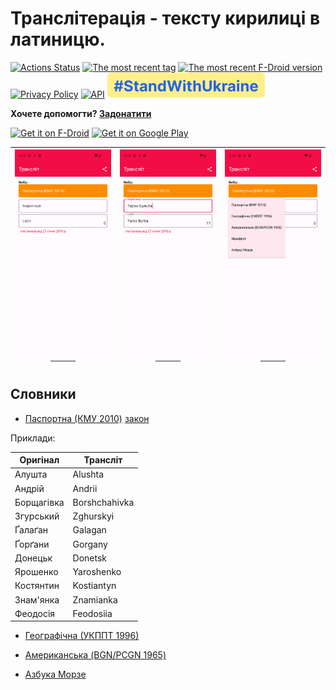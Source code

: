 # Транслітерація - тексту кирилиці в латиницю.

[![Actions Status](https://github.com/bossly/uaTranslit/workflows/Create%20Release/badge.svg)](https://github.com/bossly/uaTranslit/actions)
[![The most recent tag](https://img.shields.io/github/v/release/bossly/uaTranslit.svg?logo=github)](https://github.com/bossly/uaTranslit/tags)
[![The most recent F-Droid version](https://img.shields.io/f-droid/v/ua.bossly.tools.translit.svg)](https://f-droid.org/en/packages/ua.bossly.tools.translit/)
[![Privacy Policy](https://img.shields.io/static/v1?label=Privacy%20Policy&message=read&color=blueviolet)](https://github.com/bossly/uaTranslit/blob/master/PRIVACY.md)
[![API](https://img.shields.io/badge/API-24%2B-orange.svg?logo=android)](https://android-arsenal.com/api?level=31)
[![StandWithUkraine](https://raw.githubusercontent.com/vshymanskyy/StandWithUkraine/main/badges/StandWithUkraine.svg)](https://github.com/vshymanskyy/StandWithUkraine/blob/main/docs/README.md)

__Хочете допомогти? [Задонатити](https://send.monobank.ua/jar/4qhFtZFqTc)__

[<img src="https://fdroid.gitlab.io/artwork/badge/get-it-on.png"
     alt="Get it on F-Droid"
     height="80">](https://f-droid.org/packages/ua.bossly.tools.translit/)
[<img src="https://play.google.com/intl/en_us/badges/images/generic/en-play-badge.png"
     alt="Get it on Google Play"
     height="80">](https://play.google.com/store/apps/details?id=ua.bossly.tools.translit)

| ![Primary screen](fastlane/metadata/android/en-US/images/phoneScreenshots/screen1.png) | ![Secondary screen](fastlane/metadata/android/en-US/images/phoneScreenshots/screen2.png) | ![Third screen](fastlane/metadata/android/en-US/images/phoneScreenshots/screen3.png) |
|----------------------------------------------------------------------------------------|------------------------------------------------------------------------------------------|--------------------------------------------------------------------------------------|

## Словники

- [Паспортна (КМУ 2010)](http://latynka.tak.today/works/pasportnyj/) [закон](https://zakon.rada.gov.ua/laws/show/55-2010-%D0%BF#Text)

Приклади:

| Оригінал   | Трансліт      |
|------------|---------------|
| Алушта     | Alushta       |
| Андрій     | Andrii        |
| Борщагівка | Borshchahivka |
| Згурський  | Zghurskyi     |
| Ґалаґан    | Galagan       |
| Ґорґани    | Gorgany       |
| Донецьк    | Donetsk       |
| Ярошенко   | Yaroshenko    |
| Костянтин  | Kostiantyn    |
| Знам'янка  | Znamianka     |
| Феодосія   | Feodosiia     |

- [Географічна (УКППТ 1996)](http://latynka.tak.today/works/ukppt-1996-spr/)

- [Американська (BGN/PCGN 1965)](http://latynka.tak.today/works/bgnpcgn-1965/)

- [Азбука Морзе]()
